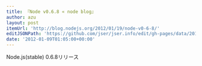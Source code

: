 ```yaml
---
title: 『Node v0.6.8 « node blog』
author: azu
layout: post
itemUrl: 'http://blog.nodejs.org/2012/01/19/node-v0-6-8/'
editJSONPath: 'https://github.com/jser/jser.info/edit/gh-pages/data/2012/01/index.json'
date: '2012-01-09T01:05:00+00:00'
---
```

Node.js(stable) 0.6.8リリース
